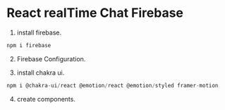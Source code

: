 # React realTime Chat Firebase

1. install firebase.

```js
npm i firebase
```

2. Firebase Configuration.

3. install chakra ui.

```js
npm i @chakra-ui/react @emotion/react @emotion/styled framer-motion

```

4. create components.
